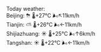 Today weather:  
Beijing: ⛈   🌡️+27°C 🌬️↖11km/h  
Tianjin: ⛅️  🌡️+26°C 🌬️←11km/h  
Shijiazhuang: ☀️   🌡️+25°C 🌬️↑6km/h  
Tangshan: ☀️   🌡️+22°C 🌬️←11km/h  

